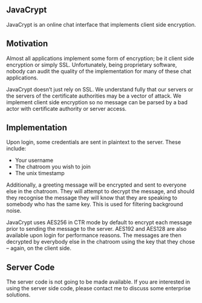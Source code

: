 ## JavaCrypt ##

JavaCrypt is an online chat interface that implements client side encryption.

## Motivation ##

Almost all applications implement some form of encryption; be it client side encryption or simply SSL. Unfortunately, being proprietary software, nobody can audit the quality of the implementation for many of these chat applications.

JavaCrypt doesn’t just rely on SSL. We understand fully that our servers or the servers of the certificate authorities may be a vector of attack. We implement client side encryption so no message can be parsed by a bad actor with certificate authority or server access.

## Implementation ##

Upon login, some credentials are sent in plaintext to the server. These include:
* Your username
* The chatroom you wish to join
* The unix timestamp

Additionally, a greeting message will be encrypted and sent to everyone else in the chatroom. They will attempt to decrypt the message, and should they recognise the message they will know that they are speaking to somebody who has the same key. This is used for filtering background noise.

JavaCrypt uses AES256 in CTR mode by default to encrypt each message prior to sending the message to the server. AES192 and AES128 are also available upon login for performance reasons. The messages are then decrypted by everybody else in the chatroom using the key that they chose – again, on the client side.

## Server Code ##

The server code is not going to be made available. If you are interested in using the server side code, please contact me to discuss some enterprise solutions.
